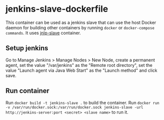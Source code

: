 # jenkins-slave-dockerfile

This container can be used as a jenkins slave that can use the host Docker
daemon for building other containers by running `docker` or `docker-compose commands`. It uses [jnlp-slave](https://hub.docker.com/r/jenkinsci/jnlp-slave/) container.

## Setup jenkins

Go to Manage Jenkins > Manage Nodes > New Node, create a permanent agent, set
the	value "/var/jenkins" as the "Remote root directory", set the value
"Launch agent via Java Web Start" as the "Launch method" and click save.

## Run container

Run `docker build -t jenkins-slave .` to build the container.
Run `docker run -v /var/run/docker.sock:/var/run/docker.sock jenkins-slave -url http://jenkins-server:port <secret> <slave name>` to run it.
